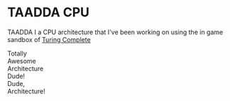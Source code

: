 # TAADDA CPU

TAADDA I a CPU architecture that I've been working on using the in game sandbox of [Turing Complete](https://turingcomplete.game)

Totally  
Awesome  
Architecture  
Dude!  
Dude,  
Architecture!  

